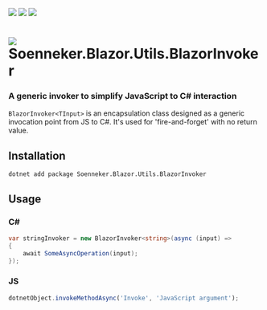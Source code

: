 [![](https://img.shields.io/nuget/v/soenneker.blazor.utils.blazorinvoker.svg?style=for-the-badge)](https://www.nuget.org/packages/soenneker.blazor.utils.blazorinvoker/)
[![](https://img.shields.io/github/actions/workflow/status/soenneker/soenneker.blazor.utils.blazorinvoker/publish-package.yml?style=for-the-badge)](https://github.com/soenneker/soenneker.blazor.utils.blazorinvoker/actions/workflows/publish-package.yml)
[![](https://img.shields.io/nuget/dt/soenneker.blazor.utils.blazorinvoker.svg?style=for-the-badge)](https://www.nuget.org/packages/soenneker.blazor.utils.blazorinvoker/)

# ![](https://user-images.githubusercontent.com/4441470/224455560-91ed3ee7-f510-4041-a8d2-3fc093025112.png) Soenneker.Blazor.Utils.BlazorInvoker
### A generic invoker to simplify JavaScript to C# interaction

`BlazorInvoker<TInput>` is an encapsulation class designed as a generic invocation point from JS to C#. It's used for 'fire-and-forget' with no return value.


## Installation

```
dotnet add package Soenneker.Blazor.Utils.BlazorInvoker
```

## Usage

### C#
```csharp
var stringInvoker = new BlazorInvoker<string>(async (input) =>
{
    await SomeAsyncOperation(input);
});
```

### JS

```javascript
dotnetObject.invokeMethodAsync('Invoke', 'JavaScript argument');
```